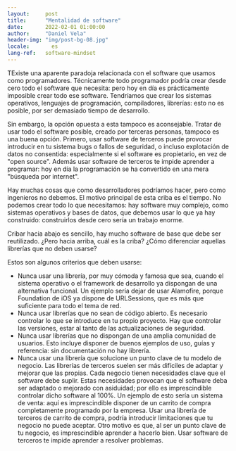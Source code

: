 ```yaml
---
layout:     post
title:      "Mentalidad de software"
date:       2022-02-01 01:00:00
author:     "Daniel Vela"
header-img: "img/post-bg-08.jpg"
locale:       es
lang-ref:   software-mindset
---
```


TExiste una aparente paradoja relacionada con el software que usamos como programadores. Técnicamente todo programador podría crear desde cero todo el software que necesita: pero hoy en día es prácticamente imposible crear todo ese software. Tendríamos que crear los sistemas operativos, lenguajes de programación, compiladores, librerías: esto no es posible, por ser demasiado tiempo de desarrollo.

Sin embargo, la opción opuesta a esta tampoco es aconsejable. Tratar de usar todo el software posible, creado por terceras personas, tampoco es una buena opción. Primero, usar software de terceros puede provocar introducir en tu sistema bugs o fallos de seguridad, o incluso explotación de datos no consentida: especialmente si el software es propietario, en vez de "open source". Además usar software de terceros te impide aprender a programar: hoy en día la programación se ha convertido en una mera "búsqueda por internet".

Hay muchas cosas que como desarrolladores podríamos hacer, pero como ingenieros no debemos. El motivo principal de esta criba es el tiempo. No podemos crear todo lo que necesitamos: hay software muy complejo, como sistemas operativos y bases de datos, que debemos usar lo que ya hay construido: construirlos desde cero sería un trabajo enorme.

Cribar hacia abajo es sencillo, hay mucho software de base que debe ser reutilizado. ¿Pero hacia arriba, cuál es la criba? ¿Cómo diferenciar aquellas librerías que no deben usarse?

Estos son algunos criterios que deben usarse:
- Nunca usar una librería, por muy cómoda y famosa que sea, cuando el sistema operativo o el framework de desarrollo ya dispongan de una alternativa funcional. Un ejemplo sería dejar de usar Alamofire, porque Foundation de iOS ya dispone de URLSessions, que es más que suficiente para todo el tema de red.
- Nunca usar librerías que no sean de código abierto. Es necesario controlar lo que se introduce en tu propio proyecto. Hay que controlar las versiones, estar al tanto de las actualizaciones de seguridad.
- Nunca usar librerías que no dispongan de una amplia comunidad de usuarios. Esto incluye disponer de buenos ejemplos de uso, guías y referencia: sin documentación no hay librería.
- Nunca usar una librería que solucione un punto clave de tu modelo de negocio. Las librerías de terceros suelen ser más difíciles de adaptar y mejorar que las propias. Cada negocio tienen necesidades clave que el software debe suplir. Estas necesidades provocan que el software deba ser adaptado o mejorado con asiduidad; por ello es imprescindible controlar dicho software al 100%. Un ejemplo de esto sería un sistema de venta: aquí es imprescindible disponer de un carrito de compra completamente programado por la empresa. Usar una librería de terceros de carrito de compra, podría introducir limitaciones que tu negocio no puede aceptar. Otro motivo es que, al ser un punto clave de tu negocio, es imprescindible aprender a hacerlo bien. Usar software de terceros te impide aprender a resolver problemas.

